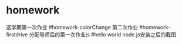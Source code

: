 # homework
这学期第一次作业
#homework-colorChange
第二次作业
#homework-firstdrive
分配导师后的第一次作业js
#hello world
node.js安装之后的截图
